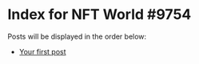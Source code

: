 # Index for NFT World #9754
Posts will be displayed in the order below:

- [Your first post](./001-first.md)

